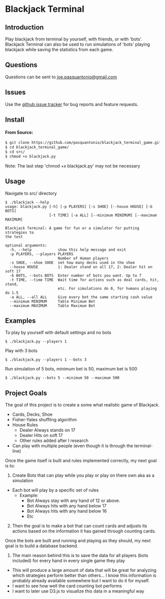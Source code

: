# Blackjack Terminal

## Introduction

Play blackjack from terminal by yourself, with friends, or with 'bots'. Blackjack Terminal can also be used to run simulations of 'bots' playing blackjack while saving the statistics from each game.

## Questions
Questions can be sent to joe.pasquantonio@gmail.com

## Issues
Use the [github issue tracker](https://github.com/pasquantonio/blackjack_terminal_game/issues) for bug reports and feature requests.

## Install
#### From Source:
````bash
$ git clone https://github.com/pasquantonio/blackjack_terminal_game.git
$ cd blackjack_terminal_game/
$ cd src/
$ chmod +x blackjack.py
````
Note: The last step 'chmod +x blackjack.py' may not be necessary

## Usage
Navigate to src/ directory
````
$ ./blackjack --help
usage: blackjack.py [-h] [-p PLAYERS] [-s SHOE] [--house HOUSE] [-b BOTS]
                    [-t TIME] [-a ALL] [--minimum MINIMUM] [--maximum MAXIMUM]

Blackjack Terminal: A game for fun or a simulator for putting strategies to
the test

optional arguments:
  -h, --help            show this help message and exit
  -p PLAYERS, --players PLAYERS
                        Number of Human players
  -s SHOE, --shoe SHOE  set how many decks used in the shoe
  --house HOUSE         1: Dealer stand on all 17, 2: Dealer hit on soft 17
  -b BOTS, --bots BOTS  Enter number of bots you want. Up to 7
  -t TIME, --time TIME  Wait time for actions such as deal cards, hit, stand,
                        etc. For simulations do 0, for humans playing do 1.5
  -a ALL, --all ALL     Give every bot the same starting cash value
  --minimum MINIMUM     Table Minimum Bet
  --maximum MAXIMUM     Table Maximum Bet
````

## Examples
To play by yourself with default settings and no bots
````
$ ./blackjack.py --players 1
````
Play with 3 bots
````
$ ./blackjack.py --players 1 --bots 3
````
Run simulation of 5 bots, minimum bet is 50, maximum bet is 500
````
$ ./blackjack.py --bots 5 --minimum 50 --maximum 500
````

## Project Goals
The goal of this project is to create a some what realistic game of Blackjack.
* Cards, Decks, Shoe
* Fisher-Yates shuffling algorithm
* House Rules
  * Dealer Always stands on 17
  * Dealer Hits on soft 17
  * Other rules added after I research
* Can play with multiple people (even though it is through the terminal-line)

Once the game itself is built and rules implemented correctly, my next goal is to:
1) Create Bots that can play while you play or play on there own aka as a simulation
* Each bot will play by a specific set of rules
  * Example:
    * Bot Always stay with any hand of 12 or above.
    * Bot Always hits with any hand below 17
    * Bot Always hits with any hand below 16
    * Etc
2) Then the goal is to make a bot that can count cards and adjusts its actions based on the information it has gained through
counting cards.

Once the bots are built and running and playing as they should, my next goal is to build
a database backend.
1. The main reason behind this is to save the data for all players (bots included) for every hand in every single game they
play
  * This will produce a large amount of data that will be great for analyzing which strategies perform better than others... I know this information is probably already available somewhere but I want to do it for myself.
  * I want to see how well the card counting bot performs
  * I want to later use D3.js to visualize this data in a meaningful way
